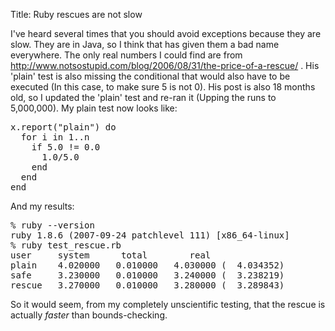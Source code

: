 Title: Ruby rescues are not slow

I've heard several times that you should avoid exceptions because they are slow. They are in Java, so I think that has given them a bad name everywhere. The only real numbers I could find are from <a href="http://www.notsostupid.com/blog/2006/08/31/the-price-of-a-rescue/" title="http://www.notsostupid.com/blog/2006/08/31/the-price-of-a-rescue/">http://www.notsostupid.com/blog/2006/08/31/the-price-of-a-rescue/</a> . His 'plain' test is also missing the conditional that would also have to be executed (In this case, to make sure 5 is not 0). His post is also 18 months old, so I updated the 'plain' test and re-ran it (Upping the runs to 5,000,000). My plain test now looks like:
<pre lang="ruby">
x.report("plain") do
  for i in 1..n
    if 5.0 != 0.0
      1.0/5.0
    end
  end
end</pre>
And my results:
<pre>
% ruby --version
ruby 1.8.6 (2007-09-24 patchlevel 111) [x86_64-linux]
% ruby test_rescue.rb
user     system      total        real
plain    4.020000   0.010000   4.030000 (  4.034352)
safe     3.230000   0.010000   3.240000 (  3.238219)
rescue   3.270000   0.010000   3.280000 (  3.289843)</pre>
So it would seem, from my completely unscientific testing, that the rescue is actually <em>faster</em> than bounds-checking.